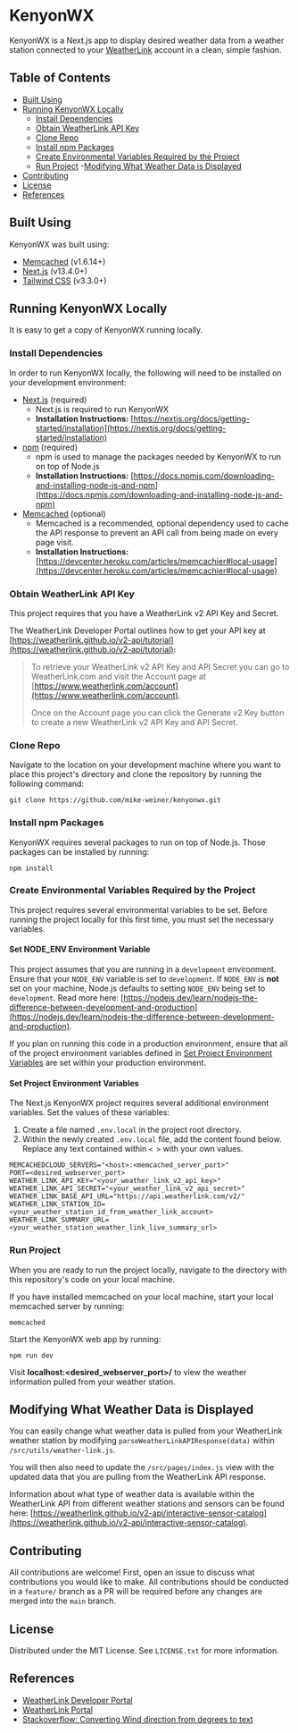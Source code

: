 # KenyonWX

KenyonWX is a Next.js app to display desired weather data from a weather station connected to your [WeatherLink](https://www.weatherlink.com) account in a clean, simple fashion.

## Table of Contents
- [Built Using](#built-using)
- [Running KenyonWX Locally](#running-kenyonwx-locally)
  - [Install Dependencies](#install-dependencies)
  - [Obtain WeatherLink API Key](#obtain-weatherlink-api-key)
  - [Clone Repo](#clone-repo)
  - [Install npm Packages](#install-npm-packages)
  - [Create Environmental Variables Required by the Project](#create-environmental-variables-required-by-the-project)
  - [Run Project](#run-project)
  -[Modifying What Weather Data is Displayed](#modifying-what-weather-data-is-displayed)
- [Contributing](#contributing)
- [License](#license)
- [References](#references)

## Built Using
KenyonWX was built using:
- [Memcached](https://memcached.org) (v1.6.14+)
- [Next.js](https://nextjs.org) (v13.4.0+)
- [Tailwind CSS](https://tailwindcss.com) (v3.3.0+)

## Running KenyonWX Locally
It is easy to get a copy of KenyonWX running locally.

### Install Dependencies
In order to run KenyonWX locally, the following will need to be installed on your development environment:
- [Next.js](https://nextjs.org) (required)
  - Next.js is required to run KenyonWX
  - **Installation Instructions:** [https://nextjs.org/docs/getting-started/installation](https://nextjs.org/docs/getting-started/installation)
- [npm](https://www.npmjs.com) (required)
  - npm is used to manage the packages needed by KenyonWX to run on top of Node.js
  - **Installation Instructions:** [https://docs.npmjs.com/downloading-and-installing-node-js-and-npm](https://docs.npmjs.com/downloading-and-installing-node-js-and-npm)
- [Memcached](https://memcached.org) (optional)
  - Memcached is a recommended, optional dependency used to cache the API response to prevent an API call from being made on every page visit.
  - **Installation Instructions:** [https://devcenter.heroku.com/articles/memcachier#local-usage](https://devcenter.heroku.com/articles/memcachier#local-usage)

### Obtain WeatherLink API Key
This project requires that you have a WeatherLink v2 API Key and Secret. 

The WeatherLink Developer Portal outlines how to get your API key at [https://weatherlink.github.io/v2-api/tutorial](https://weatherlink.github.io/v2-api/tutorial):

> To retrieve your WeatherLink v2 API Key and API Secret you can go to WeatherLink.com and visit the Account page at [https://www.weatherlink.com/account](https://www.weatherlink.com/account).
>
> Once on the Account page you can click the Generate v2 Key button to create a new WeatherLink v2 API Key and API Secret.

### Clone Repo
Navigate to the location on your development machine where you want to place this project's directory and clone the repository by running the following command:

    git clone https://github.com/mike-weiner/kenyonwx.git

### Install npm Packages
KenyonWX requires several packages to run on top of Node.js. Those packages can be installed by running:

    npm install

### Create Environmental Variables Required by the Project
This project requires several environmental variables to be set. Before running the project locally for this first time, you must set the necessary variables.

#### Set NODE_ENV Environment Variable
This project assumes that you are running in a `development` environment. Ensure that your `NODE_ENV` variable is set to `development`. If `NODE_ENV` is **not** set on your machine, Node.js defaults to setting `NODE_ENV` being set to `development`. Read more here: [https://nodejs.dev/learn/nodejs-the-difference-between-development-and-production](https://nodejs.dev/learn/nodejs-the-difference-between-development-and-production). 

If you plan on running this code in a production environment, ensure that all of the project environment variables defined in [Set Project Environment Variables](#set-project-environment-variables) are set within your production environment.

#### Set Project Environment Variables
The Next.js KenyonWX project requires several additional environment variables. Set the values of these variables:
1. Create a file named `.env.local` in the project root directory.
2. Within the newly created `.env.local` file, add the content found below. Replace any text contained within `< >` with your own values.

  ```
  MEMCACHEDCLOUD_SERVERS="<host>:<memcached_server_port>"
  PORT=<desired_webserver_port>
  WEATHER_LINK_API_KEY="<your_weather_link_v2_api_key>"
  WEATHER_LINK_API_SECRET="<your_weather_link_v2_api_secret>"
  WEATHER_LINK_BASE_API_URL="https://api.weatherlink.com/v2/"
  WEATHER_LINK_STATION_ID=<your_weather_station_id_from_weather_link_account>
  WEATHER_LINK_SUMMARY_URL=<your_weather_station_weather_link_live_summary_url>
  ```

### Run Project
When you are ready to run the project locally, navigate to the directory with this repository's code on your local machine. 

If you have installed memcached on your local machine, start your local memcached server by running:

    memcached

Start the KenyonWX web app by running:

    npm run dev

Visit **localhost:<desired_webserver_port>/** to view the weather information pulled from your weather station.

## Modifying What Weather Data is Displayed
You can easily change what weather data is pulled from your WeatherLink weather station by modifying `parseWeatherLinkAPIResponse(data)` within `/src/utils/weather-link.js`. 

You will then also need to update the `/src/pages/index.js` view with the updated data that you are pulling from the WeatherLink API response.

Information about what type of weather data is available within the WeatherLink API from different weather stations and sensors can be found here: [https://weatherlink.github.io/v2-api/interactive-sensor-catalog](https://weatherlink.github.io/v2-api/interactive-sensor-catalog).

## Contributing
All contributions are welcome! First, open an issue to discuss what contributions you would like to make. All contributions should be conducted in a `feature/` branch as a PR will be required before any changes are merged into the `main` branch.

## License
Distributed under the MIT License. See `LICENSE.txt` for more information.

## References
- [WeatherLink Developer Portal](https://weatherlink.github.io)
- [WeatherLink Portal](https://www.weatherlink.com)
- [Stackoverflow: Converting Wind direction from degrees to text](https://stackoverflow.com/questions/61077150/converting-wind-direction-from-degrees-to-text)